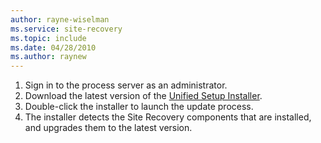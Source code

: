 ```yaml
---
author: rayne-wiselman
ms.service: site-recovery
ms.topic: include
ms.date: 04/28/2010
ms.author: raynew
---
```

1. Sign in to the process server as an administrator.
2. Download the latest version of the [Unified Setup Installer](https://aka.ms/unifiedinstaller).
3. Double-click the installer to launch the update process.
4. The installer detects the Site Recovery components that are installed, and upgrades them to the latest version.
